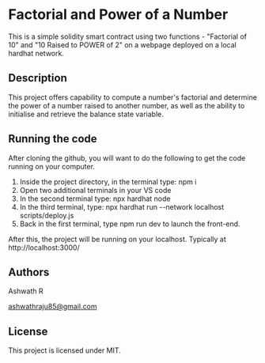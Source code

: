 # Factorial and Power of a Number

This is a simple solidity smart contract using two functions - "Factorial of 10" and "10 Raised to POWER of 2" on a webpage deployed on a local hardhat network.

## Description

This project offers capability to compute a number's factorial and determine the power of a number raised to another number, as well as the ability to initialise and retrieve the balance state variable. 

## Running the code

After cloning the github, you will want to do the following to get the code running on your computer.

1. Inside the project directory, in the terminal type: npm i
2. Open two additional terminals in your VS code
3. In the second terminal type: npx hardhat node
4. In the third terminal, type: npx hardhat run --network localhost scripts/deploy.js
5. Back in the first terminal, type npm run dev to launch the front-end.

After this, the project will be running on your localhost. 
Typically at http://localhost:3000/

## Authors

Ashwath R

ashwathraju85@gmail.com

## License

This project is licensed under MIT.
